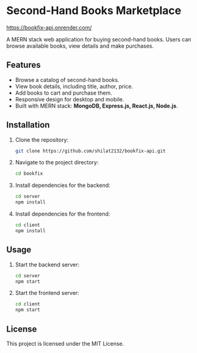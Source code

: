 
# Second-Hand Books Marketplace
https://bookfix-api.onrender.com/

A MERN stack web application for buying second-hand books. Users can browse available books, view details and make purchases.

## Features

- Browse a catalog of second-hand books.
- View book details, including title, author, price.
- Add books to cart and purchase them.
- Responsive design for desktop and mobile.
- Built with MERN stack: **MongoDB, Express.js, React.js, Node.js**.


## Installation

1. Clone the repository:
   ```bash
   git clone https://github.com/shilat2132/bookfix-api.git
   ```

2. Navigate to the project directory:

   ```bash
   cd bookfix
   ```
3. Install dependencies for the backend:

   ```bash
   cd server
   npm install
   ```
4. Install dependencies for the frontend:

   ```bash
   cd client
   npm install
   ```

## Usage

1. Start the backend server:

   ```bash
   cd server
   npm start
   ```

2. Start the frontend server:

   ```bash
   cd client
   npm start
   ```



## License

This project is licensed under the MIT License.


